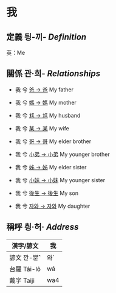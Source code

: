 # 我
## 定義 딍-끼- _Definition_




英：Me

## 關係 관·희- _Relationships_

- 我 兮 [爸 → 爸](member2.md) My father

- 我 兮 [媽 → 媽](member3.md) My mother

- 我 兮 [尪 → 尪](member17.md) My husband

- 我 兮 [某 → 某](member18.md) My wife

- 我 兮 [哥 → 哥](member4.md) My elder brother

- 我 兮 [小弟 → 小弟](member6.md) My younger brother

- 我 兮 [姊 → 姊](member5.md) My elder sister

- 我 兮 [小妹 → 小妹](member7.md) My younger sister

- 我 兮 [後生 → 後生](member19.md) My son

- 我 兮 [자와 → 자와](member20.md) My daughter



## 稱呼 칑·허· _Address_

漢字/諺文 | 我
--- | ---
諺文 깐-뿐ˆ | 와ˊ
台羅 Tâi-lô | wá
戴字 Taiji | wa4


